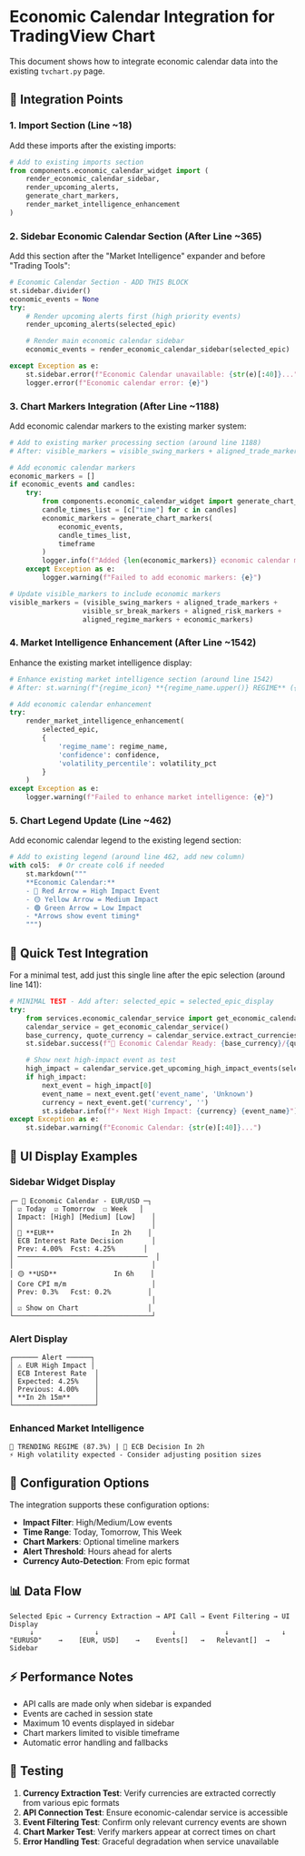 # Economic Calendar Integration for TradingView Chart

This document shows how to integrate economic calendar data into the existing `tvchart.py` page.

## 🎯 Integration Points

### 1. Import Section (Line ~18)
Add these imports after the existing imports:

```python
# Add to existing imports section
from components.economic_calendar_widget import (
    render_economic_calendar_sidebar,
    render_upcoming_alerts,
    generate_chart_markers,
    render_market_intelligence_enhancement
)
```

### 2. Sidebar Economic Calendar Section (After Line ~365)
Add this section after the "Market Intelligence" expander and before "Trading Tools":

```python
# Economic Calendar Section - ADD THIS BLOCK
st.sidebar.divider()
economic_events = None
try:
    # Render upcoming alerts first (high priority events)
    render_upcoming_alerts(selected_epic)

    # Render main economic calendar sidebar
    economic_events = render_economic_calendar_sidebar(selected_epic)

except Exception as e:
    st.sidebar.error(f"Economic Calendar unavailable: {str(e)[:40]}...")
    logger.error(f"Economic calendar error: {e}")
```

### 3. Chart Markers Integration (After Line ~1188)
Add economic calendar markers to the existing marker system:

```python
# Add to existing marker processing section (around line 1188)
# After: visible_markers = visible_swing_markers + aligned_trade_markers + visible_sr_break_markers + aligned_risk_markers + aligned_regime_markers

# Add economic calendar markers
economic_markers = []
if economic_events and candles:
    try:
        from components.economic_calendar_widget import generate_chart_markers
        candle_times_list = [c["time"] for c in candles]
        economic_markers = generate_chart_markers(
            economic_events,
            candle_times_list,
            timeframe
        )
        logger.info(f"Added {len(economic_markers)} economic calendar markers")
    except Exception as e:
        logger.warning(f"Failed to add economic markers: {e}")

# Update visible_markers to include economic markers
visible_markers = (visible_swing_markers + aligned_trade_markers +
                  visible_sr_break_markers + aligned_risk_markers +
                  aligned_regime_markers + economic_markers)
```

### 4. Market Intelligence Enhancement (After Line ~1542)
Enhance the existing market intelligence display:

```python
# Enhance existing market intelligence section (around line 1542)
# After: st.warning(f"{regime_icon} **{regime_name.upper()} REGIME** ({confidence:.1%} confidence) | Volatility: {volatility_pct:.0f}th percentile")

# Add economic calendar enhancement
try:
    render_market_intelligence_enhancement(
        selected_epic,
        {
            'regime_name': regime_name,
            'confidence': confidence,
            'volatility_percentile': volatility_pct
        }
    )
except Exception as e:
    logger.warning(f"Failed to enhance market intelligence: {e}")
```

### 5. Chart Legend Update (Line ~462)
Add economic calendar legend to the existing legend section:

```python
# Add to existing legend (around line 462, add new column)
with col5:  # Or create col6 if needed
    st.markdown("""
    **Economic Calendar:**
    - 🔴 Red Arrow = High Impact Event
    - 🟡 Yellow Arrow = Medium Impact
    - 🟢 Green Arrow = Low Impact
    - *Arrows show event timing*
    """)
```

## 🚀 Quick Test Integration

For a minimal test, add just this single line after the epic selection (around line 141):

```python
# MINIMAL TEST - Add after: selected_epic = selected_epic_display
try:
    from services.economic_calendar_service import get_economic_calendar_service
    calendar_service = get_economic_calendar_service()
    base_currency, quote_currency = calendar_service.extract_currencies_from_epic(selected_epic)
    st.sidebar.success(f"📅 Economic Calendar Ready: {base_currency}/{quote_currency}")

    # Show next high-impact event as test
    high_impact = calendar_service.get_upcoming_high_impact_events(selected_epic, 48)
    if high_impact:
        next_event = high_impact[0]
        event_name = next_event.get('event_name', 'Unknown')
        currency = next_event.get('currency', '')
        st.sidebar.info(f"⚡ Next High Impact: {currency} {event_name}")
except Exception as e:
    st.sidebar.warning(f"Economic Calendar: {str(e)[:40]}...")
```

## 🎨 UI Display Examples

### Sidebar Widget Display
```
┌─ 📅 Economic Calendar - EUR/USD ─┐
│ ☑️ Today  ☑️ Tomorrow  ☐ Week   │
│ Impact: [High] [Medium] [Low]    │
│                                  │
│ 🔴 **EUR**              In 2h    │
│ ECB Interest Rate Decision       │
│ Prev: 4.00%  Fcst: 4.25%       │
│ ────────────────────────────────  │
│                                  │
│ 🟡 **USD**              In 6h    │
│ Core CPI m/m                     │
│ Prev: 0.3%   Fcst: 0.2%         │
│                                  │
│ ☑️ Show on Chart                 │
└──────────────────────────────────┘
```

### Alert Display
```
┌────── Alert ──────┐
│ ⚠️ EUR High Impact │
│ ECB Interest Rate  │
│ Expected: 4.25%    │
│ Previous: 4.00%    │
│ **In 2h 15m**      │
└────────────────────┘
```

### Enhanced Market Intelligence
```
🎯 TRENDING REGIME (87.3%) | 📅 ECB Decision In 2h
⚡ High volatility expected - Consider adjusting position sizes
```

## 🔧 Configuration Options

The integration supports these configuration options:

- **Impact Filter**: High/Medium/Low events
- **Time Range**: Today, Tomorrow, This Week
- **Chart Markers**: Optional timeline markers
- **Alert Threshold**: Hours ahead for alerts
- **Currency Auto-Detection**: From epic format

## 📊 Data Flow

```
Selected Epic → Currency Extraction → API Call → Event Filtering → UI Display
     ↓               ↓                  ↓            ↓             ↓
"EURUSD"    →    [EUR, USD]    →    Events[]   →   Relevant[]  → Sidebar
```

## ⚡ Performance Notes

- API calls are made only when sidebar is expanded
- Events are cached in session state
- Maximum 10 events displayed in sidebar
- Chart markers limited to visible timeframe
- Automatic error handling and fallbacks

## 🧪 Testing

1. **Currency Extraction Test**: Verify currencies are extracted correctly from various epic formats
2. **API Connection Test**: Ensure economic-calendar service is accessible
3. **Event Filtering Test**: Confirm only relevant currency events are shown
4. **Chart Marker Test**: Verify markers appear at correct times on chart
5. **Error Handling Test**: Graceful degradation when service unavailable